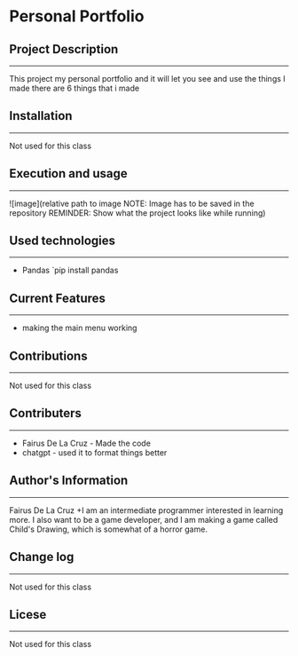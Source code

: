 # Personal Portfolio

## Project Description
___
This project my personal portfolio and it will let you see and use the things I made
there are 6 things that i made

## Installation
___
Not used for this class  

## Execution and usage
___

![image](relative path to image NOTE: Image has to be saved in the repository
REMINDER: Show what the project looks like while running)  

## Used technologies
___
+ Pandas
`pip install pandas

## Current Features
___
+ making the main menu working
## Contributions
___
Not used for this class  

## Contributers
___
+ Fairus De La Cruz - Made the code
+ chatgpt - used it to format things better

## Author's Information
____
Fairus De La Cruz
+I am an intermediate programmer interested in learning more. I also want to be a game developer, and I am making a game called Child's Drawing, which is somewhat of a horror game.

## Change log
___
Not used for this class  

## Licese
___
Not used for this class  